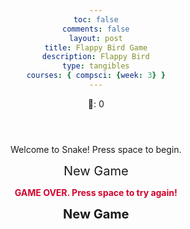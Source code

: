 ```yaml
---
toc: false
comments: false
layout: post
title: Flappy Bird Game
description: Flappy Bird
type: tangibles
courses: { compsci: {week: 3} }
---
```



<div class="container">
    <header class="pb-3 mb-4 border-bottom border-primary text-dark">
        <p class="fs-4">🍏: <span id="score">0</span></p>
    </header>
    <div class="container bg-secondary" style="text-align:center;">
        <!-- Main Menu -->
        <div id="menu" class="py-4 text-light">
            <p>Welcome to Snake! Press space to begin.</p>
            <a id="new_game" class="link-alert" style="font-size: 20px;">New Game</a>
        </div>
        <!-- Game Over -->
        <div id="gameover" class="py-4 text-light" style="color: #D2042D; font-weight: bold;">
            <p>GAME OVER. Press space to try again!</p>
            <a id="new_game1" class="link-alert" style="font-size: 20px; ">New Game</a>
        </div>
        <!-- Play Screen -->
        <canvas id="snake" class="wrap" width="480" height="480" tabindex="1"></canvas>
    </div>
</div>

<style>
    body {
        text-align: center;
    }

    #board {
        /* background-color: skyblue; */
        background-image: url("{{site.baseurl}}/flappybirdsrc/flappybirdbg.png");
    }

</style>

<!-- Audio -->
<audio id="pointSound" src="{{site.baseurl}}/audio/points2.wav" preload="auto"></audio>
<audio id="lostSound" src="{{site.baseurl}}/audio/game-over.wav" preload="auto"></audio>
<audio id="winnerSound" src="{{site.baseurl}}/audio/winner.wav" preload="auto"></audio>

<script>
    //disable arrow key scrolling
    window.addEventListener("keydown", function(e) { if(["Space","ArrowUp","ArrowDown","ArrowLeft","ArrowRight"].indexOf(e.code) > -1) { e.preventDefault(); } }, false);
    
    //Sound when jump 
    function playPointSound() {
    const pointSound = document.getElementById("pointSound");
    pointSound.play();
    }

    //Sound when game ends
    function playLostSound() {
    const lostSound = document.getElementById("lostSound");
    lostSound.play();
    }

    //Sound for score 20
    function playWinnerSound() {
    const winnerSound = document.getElementById("winnerSound");
    winnerSound.play();
    }




    //board
    let board;
    let boardWidth = 360;
    let boardHeight = 640;
    let context;

    //bird
    let birdWidth = 34; //width/height ratio = 408/228 = 17/12
    let birdHeight = 24;
    let birdX = boardWidth/8;
    let birdY = boardHeight/2;
    let birdImg;

    let bird = {
        x : birdX,
        y : birdY,
        width : birdWidth,
        height : birdHeight
    }

    //pipes
    let pipeArray = [];
    let pipeWidth = 64; //width/height ratio = 384/3072 = 1/8
    let pipeHeight = 512;
    let pipeX = boardWidth;
    let pipeY = 0;

    let topPipeImg;
    let bottomPipeImg;

    //physics
    let velocityX = -2; //pipes moving left speed
    let velocityY = 0; //bird jump speed
    let gravity = 0.4;

    let gameOver = false;
    let score = 0;

    window.onload = function() {
        board = document.getElementById("board");
        board.height = boardHeight;
        board.width = boardWidth;
        context = board.getContext("2d"); //used for drawing on the board


        //load images
        birdImg = new Image();
        birdImg.src = "{{site.baseurl}}/flappybirdsrc/flappybird.png"; 
        birdImg.onload = function() {
            context.drawImage(birdImg, bird.x, bird.y, bird.width, bird.height);
        }

        topPipeImg = new Image();
        topPipeImg.src = "{{site.baseurl}}/flappybirdsrc/toppipe.png"; //toppipe

        bottomPipeImg = new Image();
        bottomPipeImg.src = "{{site.baseurl}}/flappybirdsrc/bottompipe.png"; //bottompipe

        requestAnimationFrame(update);
        setInterval(placePipes, 1500); //every 1.5 seconds
        document.addEventListener("keydown", moveBird);
    }

    function update() {
        requestAnimationFrame(update);
        if (gameOver) {
            playLostSound();
            return;
        }
        context.clearRect(0, 0, board.width, board.height);

        //bird
        velocityY += gravity;
        bird.y = Math.max(bird.y + velocityY, 0); //apply gravity to current bird.y, limit the bird.y to top of the canvas
        context.drawImage(birdImg, bird.x, bird.y, bird.width, bird.height);

        if (bird.y > board.height) {
            gameOver = true;
        }

        //pipes
        for (let i = 0; i < pipeArray.length; i++) {
            let pipe = pipeArray[i];
            pipe.x += velocityX;
            context.drawImage(pipe.img, pipe.x, pipe.y, pipe.width, pipe.height);

            if (!pipe.passed && bird.x > pipe.x + pipe.width) {
                score += 0.5; //0.5 because there are 2 pipes! so 0.5*2 = 1, 1 for each set of pipes
                playPointSound();
                pipe.passed = true;
            }

            if (detectCollision(bird, pipe)) {
                gameOver = true;
            }
        }

        //clear pipes
        while (pipeArray.length > 0 && pipeArray[0].x < -pipeWidth) {
            pipeArray.shift(); //removes first element from the array
        }

        //score
        context.fillStyle = "red";
        context.font="45px sans-serif";
        context.fillText(score, 5, 45);

        if (gameOver) {
            context.fillText("GAME OVER", 5, 90);
        }
    }

    function placePipes() {
        if (gameOver) {
            return;
        }

        //(0-1) * pipeHeight/2.
        // 0 -> -128 (pipeHeight/4)
        // 1 -> -128 - 256 (pipeHeight/4 - pipeHeight/2) = -3/4 pipeHeight
        let randomPipeY = pipeY - pipeHeight/4 - Math.random()*(pipeHeight/2);
        let openingSpace = board.height/4;

        let topPipe = {
            img : topPipeImg,
            x : pipeX,
            y : randomPipeY,
            width : pipeWidth,
            height : pipeHeight,
            passed : false
        }
        pipeArray.push(topPipe);

        let bottomPipe = {
            img : bottomPipeImg,
            x : pipeX,
            y : randomPipeY + pipeHeight + openingSpace,
            width : pipeWidth,
            height : pipeHeight,
            passed : false
        }
        pipeArray.push(bottomPipe);
    }

    function moveBird(e) {
        if (e.code == "Space" || e.code == "ArrowUp" || e.code == "KeyX") {
            //jump
            velocityY = -6;

            //reset game
            if (gameOver) {
                bird.y = birdY;
                pipeArray = [];
                score = 0;
                gameOver = false;
            }
        }
    }

    function detectCollision(a, b) {
        return a.x < b.x + b.width &&   //a's top left corner doesn't reach b's top right corner
            a.x + a.width > b.x &&   //a's top right corner passes b's top left corner
            a.y < b.y + b.height &&  //a's top left corner doesn't reach b's bottom left corner
            a.y + a.height > b.y;    //a's bottom left corner passes b's top left corner
    }

    let newGame = function(){
            showScreen(SCREEN_SNAKE);
            screen_snake.focus();
            score = 0;
            canvas.width = 480;
            canvas.height = 480;
            const selectedTheme = document.querySelector('input[name="theme"]:checked').value;
            if (selectedTheme === 'dark') {
                canvas.style.borderColor = "#FFFFFF";
            } else {
                canvas.style.borderColor = "#B2BEB5";
            }
            canvas.onkeydown = function(evt) {
                changeDir(evt.keyCode);
            };
        };

</script> 


<canvas id="board"></canvas>